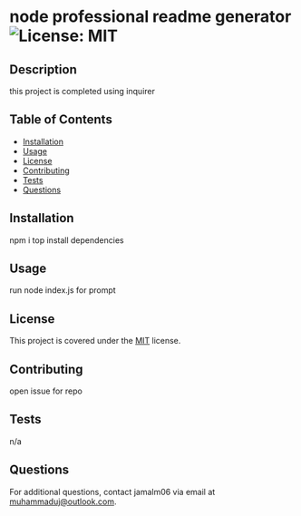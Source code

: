 # node professional readme generator ![License: MIT](https://img.shields.io/badge/License-MIT-yellow.svg)

## Description
this project is completed using inquirer

## Table of Contents
- [Installation](#installation)
- [Usage](#usage)
- [License](#license)
- [Contributing](#contributing)
- [Tests](#tests)
- [Questions](#questions)

## Installation
npm i top install dependencies

## Usage
run node index.js for prompt 

## License
This project is covered under the [MIT](https://opensource.org/licenses/MIT) license.

## Contributing
open issue for repo 

## Tests
n/a

## Questions
For additional questions, contact jamalm06 via email at muhammaduj@outlook.com.
